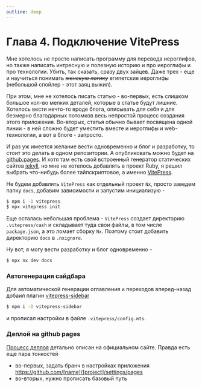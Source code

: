 ```yaml
---
outline: deep
---
```


# Глава 4. Подключение VitePress

Мне хотелось не просто написать программу для перевода иероглифов, но также написать интресную и
полезную историю и про иероглифы и про технологии. Убить, так сказать, сразу двух зайцев. Даже трех - еще и
научиться понимать *_~~женскую логику~~_* египетские иероглифы (небольшой спойлер - этот заяц выжил).

При этом, мне не хотелось писать статью - во-первых, есть слишком большое кол-во мелких деталей, которые в
статье будут лишние. Хотелось вести нечто-то вроде блога, описывать для себя и для безмерно благодарных
потомков весь непростой процесс создания этого приложения. Во-вторых, статья обычно бывает посвящена одной
линии - в ней сложно будет уместить вместе и иероглифы и web-технологии, а вот в блоге - запросто.

И раз уж имеется желание вести одновременно и блог и разработку, то стоит это делать в одном репозитории.
А опубликовать можно будет на [github.pages](https://pages.github.com/). И хотя там есть свой встроенный
генератор статических сайтов
[jekyll](https://docs.github.com/en/pages/setting-up-a-github-pages-site-with-jekyll),
но мне не хотелось добавлять в проект Ruby, я решил выбрать что-нибудь более тайпскриптовое,
а именно [VitePress](https://github.com/vuejs/vitepress).

Не будем добавлять `VitePress` как отдельный проект `Nx`, просто заведем папку `docs`, добавим зависимости и запустим
инициализую -

```bash
$ npm i -D vitepress
$ npx vitepress init
```

Еще осталась небольшая проблема - `VitePress` создает директорию `.vitepress/cash` и складывает туда свои файлы,
в том числе `package.json`, а это ломает сборку `Nx`. Поэтому стоит добавить директорию `docs` в `.nxignore`.

Ну вот, я могу вести разработку и блог одновременно -

```bash
$ npx nx dev docs
```

### Автогенерация сайдбара

Для автоматической генерации оглавления и переходов вперед-назад добаил
плагин [vitepress-sidebar](https://vitepress.dev/reference/default-theme-sidebar)
```bash
$ npm i -D vitepress-sidebar
```
и прописал настройки в файле `.vitepress/config.mts`.

### Деплой на github pages

[Процесс деплоя](https://vitepress.dev/guide/deploy#github-pages) детально описан на официальном сайте. Правда есть
еще пара тонкостей
- во-первых, задать бранч в настройках приложения https://github.com/[name]/[project]/settings/pages
- во-вторых, нужно прописать базовый путь
